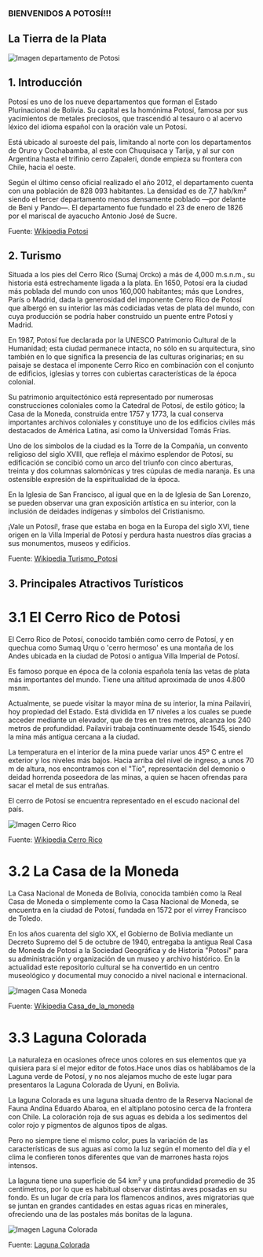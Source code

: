  ### BIENVENIDOS A POTOSÍ!!!
 
 ## La Tierra de la Plata
 
![Imagen departamento de Potosi](http://www.oocities.org/eureka/vault/5874/bolivia/mapas/dpto_potosi.gif)

 ## 1. Introducción 
 
  Potosí es uno de los nueve departamentos que forman el Estado Plurinacional de Bolivia. Su capital es la homónima Potosí, famosa por sus yacimientos de metales preciosos, que trascendió al tesauro o al acervo léxico del idioma español con la oración vale un Potosí.

 Está ubicado al suroeste del país, limitando al norte con los departamentos de Oruro y Cochabamba, al este con Chuquisaca y Tarija, y al sur con Argentina hasta el trifinio cerro Zapaleri, donde empieza su frontera con Chile, hacia el oeste.

 Según el último censo oficial realizado el año 2012, el departamento cuenta con una población de 828 093 habitantes. La densidad es de 7,7 hab/km² siendo el tercer departamento menos densamente poblado —por delante de Beni y Pando—. El departamento fue fundado el 23 de enero de 1826 por el mariscal de ayacucho Antonio José de Sucre.

  Fuente: [Wikipedia Potosi](https://es.wikipedia.org/wiki/Departamento_de_Potos%C3%AD)

  ## 2. Turismo
  
  Situada a los pies del Cerro Rico (Sumaj Orcko) a más de 4,000 m.s.n.m., su historia está estrechamente ligada a la plata. En 1650, Potosí era la ciudad más poblada del mundo con unos 160,000 habitantes; más que Londres, París o Madrid, dada la generosidad del imponente Cerro Rico de Potosí que albergó en su interior las más codiciadas vetas de plata del mundo, con cuya producción se podría haber construido un puente entre Potosí y Madrid.

  En 1987, Potosí fue declarada por la UNESCO Patrimonio Cultural de la Humanidad; esta ciudad permanece intacta, no sólo en su arquitectura, sino también en lo que significa la presencia de las culturas originarias; en su paisaje se destaca el imponente Cerro Rico en combinación con el conjunto de edificios, iglesias y torres con cubiertas características de la época colonial.

  Su patrimonio arquitectónico está representado por numerosas construcciones coloniales como la Catedral de Potosí, de estilo gótico; la Casa de la Moneda, construida entre 1757 y 1773, la cual conserva importantes archivos coloniales y constituye uno de los edificios civiles más destacados de América Latina, así como la Universidad Tomás Frías.

  Uno de los símbolos de la ciudad es la Torre de la Compañía, un convento religioso del siglo XVIII, que refleja el máximo esplendor de Potosí, su edificación se concibió como un arco del triunfo con cinco aberturas, treinta y dos columnas salomónicas y tres cúpulas de media naranja. Es una ostensible expresión de la espiritualidad de la época.

  En la Iglesia de San Francisco, al igual que en la de Iglesia de San Lorenzo, se pueden observar una gran exposición artística en su interior, con la inclusión de deidades indígenas y símbolos del Cristianismo.

  ¡Vale un Potosí!, frase que estaba en boga en la Europa del siglo XVI, tiene origen en la Villa Imperial de Potosí y perdura hasta nuestros días gracias a sus monumentos, museos y edificios.

  Fuente: [Wikipedia Turismo_Potosi](http://www.boliviaentusmanos.com/turismo/destinos/ciudad-de-potosi.html)
  
  ## 3. Principales Atractivos Turísticos
  
  # 3.1 El Cerro Rico de Potosi
  
  El Cerro Rico de Potosí, conocido también como cerro de Potosí, y en quechua como Sumaq Urqu o 'cerro hermoso' es una montaña de los Andes ubicada en la ciudad de Potosí o antigua Villa Imperial de Potosí.

  Es famoso porque en época de la colonia española tenía las vetas de plata más importantes del mundo. Tiene una altitud aproximada de unos 4.800 msnm.

  Actualmente, se puede visitar la mayor mina de su interior, la mina Pailaviri, hoy propiedad del Estado. Está dividida en 17 niveles a los cuales se puede acceder mediante un elevador, que de tres en tres metros, alcanza los 240 metros de profundidad. Pailaviri trabaja continuamente desde 1545, siendo la mina más antigua cercana a la ciudad.

  La temperatura en el interior de la mina puede variar unos 45º C entre el exterior y los niveles más bajos. Hacia arriba del nivel de ingreso, a unos 70 m de altura, nos encontramos con el "Tío", representación del demonio o deidad horrenda poseedora de las minas, a quien se hacen ofrendas para sacar el metal de sus entrañas.

  El cerro de Potosí se encuentra representado en el escudo nacional del país.

  ![Imagen Cerro Rico](http://boliviatravelchannel.tv/wp-content/uploads/2017/09/397645_20170418090049.jpg)
  
  Fuente: [Wikipedia Cerro Rico](https://es.wikipedia.org/wiki/Cerro_Rico)
  
  # 3.2 La Casa de la Moneda
  
  La Casa Nacional de Moneda de Bolivia, conocida también como la Real Casa de Moneda o simplemente como la Casa Nacional de Moneda, se encuentra en la ciudad de Potosí, fundada en 1572 por el virrey Francisco de Toledo.

  En los años cuarenta del siglo XX, el Gobierno de Bolivia mediante un Decreto Supremo del 5 de octubre de 1940, entregaba la antigua Real Casa de Moneda de Potosí a la Sociedad Geográfica y de Historia "Potosí" para su administración y organización de un museo y archivo histórico. En la actualidad este repositorío cultural se ha convertido en un centro museológico y documental muy conocido a nivel nacional e internacional.
  
  ![Imagen Casa Moneda](https://upload.wikimedia.org/wikipedia/commons/thumb/e/eb/Casa_de_la_Moneda_de_Potos%C3%AD_%28Bolivia%29.jpg/1024px-Casa_de_la_Moneda_de_Potos%C3%AD_%28Bolivia%29.jpg)

  Fuente: [Wikipedia Casa_de_la_moneda](https://es.wikipedia.org/wiki/Casa_de_la_Moneda_de_Bolivia)
  
  # 3.3 Laguna Colorada
  
  La naturaleza en ocasiones ofrece unos colores en sus elementos que ya quisiera para sí el mejor editor de fotos.Hace unos días os hablábamos de la Laguna verde de Potosí, y no nos alejamos mucho de este lugar para presentaros la Laguna Colorada de Uyuni, en Bolivia.

  La laguna Colorada es una laguna situada dentro de la Reserva Nacional de Fauna Andina Eduardo Abaroa, en el altiplano potosino cerca de la frontera con Chile. La coloración roja de sus aguas es debida a los sedimentos del color rojo y pigmentos de algunos tipos de algas.

  Pero no siempre tiene el mismo color, pues la variación de las características de sus aguas así como la luz según el momento del día y el clima le confieren tonos diferentes que van de marrones hasta rojos intensos.
  
  La laguna tiene una superficie de 54 km² y una profundidad promedio de 35 centímetros, por lo que es habitual observar distintas aves posadas en su fondo. Es un lugar de cría para los flamencos andinos, aves migratorias que se juntan en grandes cantidades en estas aguas ricas en minerales, ofreciendo una de las postales más bonitas de la laguna.

  ![Imagen Laguna Colorada](https://i.blogs.es/8dcb08/captura-de-pantalla-2011-08-03-a-las-112612/1366_2000.jpg)
  
  Fuente: [Laguna Colorada](https://www.diariodelviajero.com/america/la-laguna-colorada-de-uyuni-bolivia)